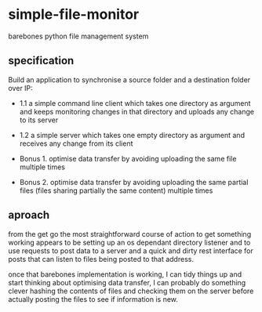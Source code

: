 # simple-file-monitor
barebones python file management system

## specification

Build an application to synchronise a source folder and a destination folder over IP:

- 1.1 a simple command line client which takes one directory as argument and keeps
monitoring changes in that directory and uploads any change to its server

- 1.2 a simple server which takes one empty directory as argument and receives any change
from its client
- Bonus 1. optimise data transfer by avoiding uploading the same file multiple times
- Bonus 2. optimise data transfer by avoiding uploading the same partial files (files sharing
partially the same content) multiple times

## aproach
from the get go the most straightforward course of action to get something working appears to be setting up an os dependant directory listener and to use requests to post data to a server and a quick and dirty rest interface for posts that can listen to files being posted to that address.

once that barebones implementation is working, I can tidy things up and start thinking about optimising data transfer, I can probably do something clever hashing the contents of files and checking them on the server before actually posting the files to see if information is new.
